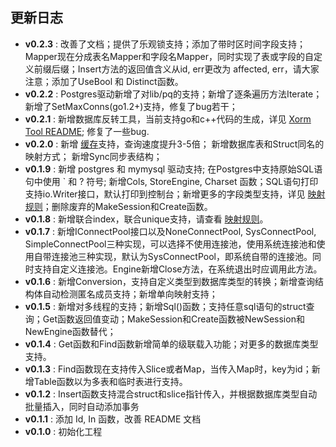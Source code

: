 ## 更新日志

* **v0.2.3** : 改善了文档；提供了乐观锁支持；添加了带时区时间字段支持；Mapper现在分成表名Mapper和字段名Mapper，同时实现了表或字段的自定义前缀后缀；Insert方法的返回值含义从id, err更改为 affected, err，请大家注意；添加了UseBool 和 Distinct函数。
* **v0.2.2** : Postgres驱动新增了对lib/pq的支持；新增了逐条遍历方法Iterate；新增了SetMaxConns(go1.2+)支持，修复了bug若干；
* **v0.2.1** : 新增数据库反转工具，当前支持go和c++代码的生成，详见 [Xorm Tool README](https://github.com/lunny/xorm/blob/master/xorm/README.md); 修复了一些bug.
* **v0.2.0** : 新增 [缓存](https://github.com/lunny/xorm/blob/master/docs/QuickStart.md#120)支持，查询速度提升3-5倍； 新增数据库表和Struct同名的映射方式； 新增Sync同步表结构；
* **v0.1.9** : 新增 postgres 和 mymysql 驱动支持; 在Postgres中支持原始SQL语句中使用 ` 和 ? 符号; 新增Cols, StoreEngine, Charset 函数；SQL语句打印支持io.Writer接口，默认打印到控制台；新增更多的字段类型支持，详见 [映射规则](https://github.com/lunny/xorm/blob/master/docs/QuickStart.md#21)；删除废弃的MakeSession和Create函数。
* **v0.1.8** : 新增联合index，联合unique支持，请查看 [映射规则](https://github.com/lunny/xorm/blob/master/docs/QuickStart.md#21)。
* **v0.1.7** : 新增IConnectPool接口以及NoneConnectPool, SysConnectPool, SimpleConnectPool三种实现，可以选择不使用连接池，使用系统连接池和使用自带连接池三种实现，默认为SysConnectPool，即系统自带的连接池。同时支持自定义连接池。Engine新增Close方法，在系统退出时应调用此方法。
* **v0.1.6** : 新增Conversion，支持自定义类型到数据库类型的转换；新增查询结构体自动检测匿名成员支持；新增单向映射支持；
* **v0.1.5** : 新增对多线程的支持；新增Sql()函数；支持任意sql语句的struct查询；Get函数返回值变动；MakeSession和Create函数被NewSession和NewEngine函数替代；
* **v0.1.4** : Get函数和Find函数新增简单的级联载入功能；对更多的数据库类型支持。
* **v0.1.3** : Find函数现在支持传入Slice或者Map，当传入Map时，key为id；新增Table函数以为多表和临时表进行支持。
* **v0.1.2** : Insert函数支持混合struct和slice指针传入，并根据数据库类型自动批量插入，同时自动添加事务
* **v0.1.1** : 添加 Id, In 函数，改善 README 文档
* **v0.1.0** : 初始化工程


